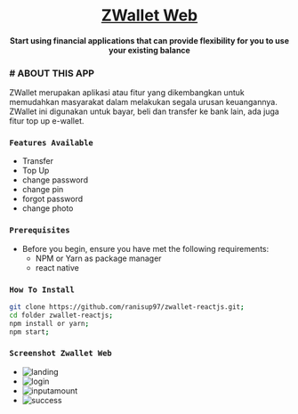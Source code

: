 <h1 align="center">
	<a href="#">
		ZWallet Web
	</a>
</h1>
<h4 align="center">
Start using financial applications that can provide flexibility for you to use your existing balance</h4>


### # ABOUT THIS APP
ZWallet merupakan aplikasi atau fitur yang dikembangkan untuk memudahkan masyarakat dalam melakukan segala urusan keuangannya. 
ZWallet ini digunakan untuk bayar, beli dan transfer ke bank lain, ada juga fitur top up e-wallet.

### `Features Available`

* Transfer
* Top Up
* change password
* change pin
* forgot password
* change photo

### `Prerequisites`

- Before you begin, ensure you have met the following requirements:
  - NPM or Yarn as package manager
  - react native
  
### `How To Install` 
```bash
git clone https://github.com/ranisup97/zwallet-reactjs.git;
cd folder zwallet-reactjs;
npm install or yarn;
npm start;

```
### `Screenshot Zwallet Web`

* ![landing](https://user-images.githubusercontent.com/51501974/102961067-ef848000-4515-11eb-8802-61b653abd3df.PNG)
* ![login](https://user-images.githubusercontent.com/51501974/102961070-f01d1680-4515-11eb-84da-e3230beaec4c.PNG)
* ![inputamount](https://user-images.githubusercontent.com/51501974/102961061-ed222600-4515-11eb-9f62-829134be5340.PNG)
* ![success](https://user-images.githubusercontent.com/51501974/102961071-f14e4380-4515-11eb-81c1-4a5f779130ff.PNG)
